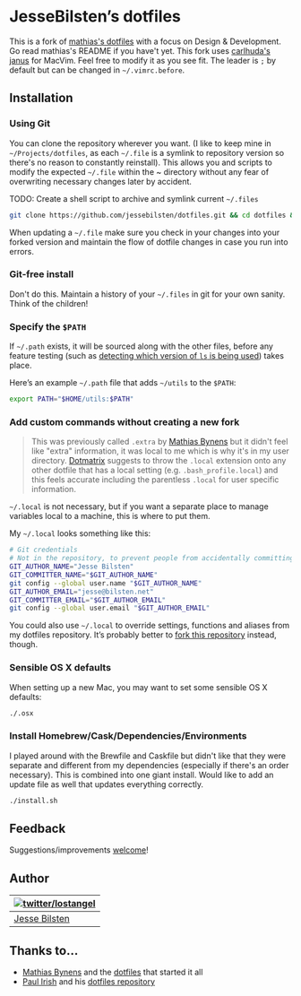 # JesseBilsten’s dotfiles

This is a fork of [mathias's dotfiles](https://github.com/mathiasbynens/dotfiles/) with a focus on Design & Development.  Go read mathias's README if you have't yet. This fork uses [carlhuda's janus](https://github.com/carlhuda/janus) for MacVim.  Feel free to modify it as you see fit.  The leader is `;` by default but can be changed in `~/.vimrc.before`.

## Installation

### Using Git

You can clone the repository wherever you want. (I like to keep mine in `~/Projects/dotfiles`, as each `~/.file` is a symlink to repository version so there's no reason to constantly reinstall).  This allows you and scripts to modify the expected `~/.file` within the ~ directory without any fear of overwriting necessary changes later by accident.

TODO: Create a shell script to archive and symlink current `~/.files`

```bash
git clone https://github.com/jessebilsten/dotfiles.git && cd dotfiles && ./install.sh
```

When updating a `~/.file` make sure you check in your changes into your forked version and maintain the flow of dotfile changes in case you run into errors.

### Git-free install

Don't do this.  Maintain a history of your `~/.files` in git for your own sanity.  Think of the children!

### Specify the `$PATH`

If `~/.path` exists, it will be sourced along with the other files, before any feature testing (such as [detecting which version of `ls` is being used](https://github.com/mathiasbynens/dotfiles/blob/aff769fd75225d8f2e481185a71d5e05b76002dc/.aliases#L21-26)) takes place.

Here’s an example `~/.path` file that adds `~/utils` to the `$PATH`:

```bash
export PATH="$HOME/utils:$PATH"
```

### Add custom commands without creating a new fork

> This was previously called `.extra` by [Mathias Bynens](https://github.com/mathiasbynens) but it didn't feel like "extra" information, it was local to me which is why it's in my user directory.  [Dotmatrix](http://hashrocket.com/blog/posts/dotmatrix-the-hashrocket-dot-file-repo) suggests to throw the `.local` extension onto any other dotfile that has a local setting (e.g. `.bash_profile.local`) and this feels accurate including the parentless `.local` for user specific information.

`~/.local` is not necessary, but if you want a separate place to manage variables local to a machine, this is where to put them.

My `~/.local` looks something like this:

```bash
# Git credentials
# Not in the repository, to prevent people from accidentally committing under my name
GIT_AUTHOR_NAME="Jesse Bilsten"
GIT_COMMITTER_NAME="$GIT_AUTHOR_NAME"
git config --global user.name "$GIT_AUTHOR_NAME"
GIT_AUTHOR_EMAIL="jesse@bilsten.net"
GIT_COMMITTER_EMAIL="$GIT_AUTHOR_EMAIL"
git config --global user.email "$GIT_AUTHOR_EMAIL"
```

You could also use `~/.local` to override settings, functions and aliases from my dotfiles repository. It’s probably better to [fork this repository](https://github.com/jessebilsten/dotfiles/fork) instead, though.

### Sensible OS X defaults

When setting up a new Mac, you may want to set some sensible OS X defaults:

```bash
./.osx
```

### Install Homebrew/Cask/Dependencies/Environments

I played around with the Brewfile and Caskfile but didn't like that they
were separate and different from my dependencies (especially if there's
an order necessary).  This is combined into one giant install.  Would
like to add an update file as well that updates everything correctly.

```bash
./install.sh
```

## Feedback

Suggestions/improvements
[welcome](https://github.com/jessebilsten/dotfiles/issues)!

## Author

| [![twitter/lostangel](https://s.gravatar.com/avatar/783e5f83be9701ba77f7e5ae861597b0?s=80)](http://twitter.com/lostangel "Follow @lostangel on Twitter") |
|---|
| [Jesse Bilsten](http://bilsten.net/) |

## Thanks to…

* [Mathias Bynens](https://github.com/mathiasbynens) and the [dotfiles](https://github.com/mathiasbynens/dotfiles) that started it all
* [Paul Irish](http://paulirish.com) and his [dotfiles repository](https://github.com/paulirish/dotfiles)

